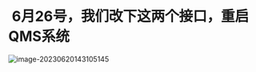 #  6月26号，我们改下这两个接口，重启QMS系统



![image-20230620143105145](C:\Users\孙书磊\AppData\Roaming\Typora\typora-user-images\image-20230620143105145.png)